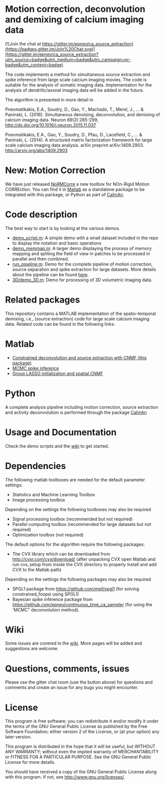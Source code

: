# Motion correction, deconvolution and demixing of calcium imaging data

[![Join the chat at https://gitter.im/epnev/ca_source_extraction](https://badges.gitter.im/Join%20Chat.svg)](https://gitter.im/epnev/ca_source_extraction?utm_source=badge&utm_medium=badge&utm_campaign=pr-badge&utm_content=badge)

The code implements a method for simultaneous source extraction and spike inference from large scale calcium imaging movies. The code is suitable for the analysis of somatic imaging data. Implementation for the analysis of dendritic/axonal imaging data will be added in the future. 

The algorithm is presented in more detail in

Pnevmatikakis, E.A., Soudry, D., Gao, Y., Machado, T., Merel, J., ... & Paninski, L. (2016). Simultaneous denoising, deconvolution, and demixing of calcium imaging data. Neuron 89(2):285-299, http://dx.doi.org/10.1016/j.neuron.2015.11.037

Pnevmatikakis, E.A., Gao, Y., Soudry, D., Pfau, D., Lacefield, C., ... & Paninski, L. (2014). A structured matrix factorization framework for large scale calcium imaging data analysis. arXiv preprint arXiv:1409.2903. http://arxiv.org/abs/1409.2903

New: Motion Correction
======
We have just released [NoRMCorre](https://github.com/simonsfoundation/NoRMCorre) a new toolbox for NOn-Rigid Motion CORREction. You can find it in [Matlab](https://github.com/simonsfoundation/NoRMCorre) as a standalone package to be integrated with this package, or Python as part of [CaImAn](https://github.com/simonsfoundation/CaImAn).

Code description
=======

The best way to start is by looking at the various demos.
- [demo_script.m](https://github.com/epnev/ca_source_extraction): A simple demo with a small dataset included in the repo to display the notation and basic operations
- [demo_memmap.m](https://github.com/epnev/ca_source_extraction/blob/master/demo_memmap.m): A larger demo displaying the process of memory mapping and spliting the field of view in patches to be processed in parallel and then combined.
- [run_pipeline.m](https://github.com/epnev/ca_source_extraction/blob/master/run_pipeline.m): Demo for the complete pipeline of motion correction, source separation and spike extraction for large datasets. More details about the pipeline can be found [here](https://github.com/epnev/ca_source_extraction/wiki/Complete-analysis-pipeline).
- [3D/demo_3D.m](https://github.com/epnev/ca_source_extraction/blob/master/3D/demo_3D.m): Demo for processing of 3D volumetric imaging data.

Related packages
=======

This repository contains a MATLAB implementation of the spatio-temporal demixing, i.e., (source extraction) code for large scale calcium imaging data. Related code can be found in the following links:

# Matlab 
- [Constrained deconvolution and source extraction with CNMF (this package)](https://github.com/epnev/ca_source_extraction)
- [MCMC spike inference](https://github.com/epnev/continuous_time_ca_sampler)
- [Group LASSO initialization and spatial CNMF](https://github.com/danielso/ROI_detect)

# Python

A complete analysis pipeline including motion correction, source extraction and activity deconvolution is performed through the package [CaImAn](https://github.com/simonsfoundation/caiman) 

Usage and Documentation
=======
Check the demo scripts and the [wiki](https://github.com/epnev/ca_source_extraction/wiki) to get started.

Dependencies
========
The following matlab toolboxes are needed for the default parameter settings:

- Statistics and Machine Learning Toolbox
- Image processing toolbox

Depending on the settings the following toolboxes may also be required

- Signal processing toolbox (recommended but not required)
- Parallel computing toolbox (recommended for large datasets but not required)
- Optimization toolbox (not required)

The default options for the algorithm require the following packages:

- The CVX library which can be downloaded from http://cvxr.com/cvx/download/ (after unpacking CVX open Matlab and run cvx_setup from inside the CVX directory to properly install and add CVX to the Matlab path)

Depending on the settings the following packages may also be required

- SPGL1 package from https://github.com/mpf/spgl1 (for solving constrained_foopsi using SPGL1)
- Bayesian spike inference package from https://github.com/epnev/continuous_time_ca_sampler (for using the 'MCMC" deconvolution method).

Wiki
=======
Some issues are covered in the [wiki](https://github.com/epnev/ca_source_extraction/wiki). More pages will be added and suggestions are welcome.

Questions, comments, issues
=======
Please use the gitter chat room (use the button above) for questions and comments and create an issue for any bugs you might encounter.

License
=======

This program is free software; you can redistribute it and/or
modify it under the terms of the GNU General Public License
as published by the Free Software Foundation; either version 2
of the License, or (at your option) any later version.

This program is distributed in the hope that it will be useful,
but WITHOUT ANY WARRANTY; without even the implied warranty of
MERCHANTABILITY or FITNESS FOR A PARTICULAR PURPOSE.  See the
GNU General Public License for more details.

You should have received a copy of the GNU General Public License
along with this program.  If not, see <http://www.gnu.org/licenses/>.
